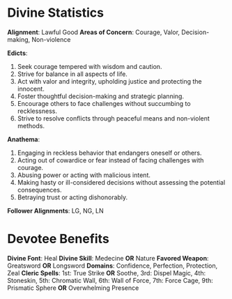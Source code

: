 # Divine Statistics
**Alignment**: Lawful Good
**Areas of Concern**: Courage, Valor, Decision-making, Non-violence

**Edicts**:

1.  Seek courage tempered with wisdom and caution.
2.  Strive for balance in all aspects of life.
3.  Act with valor and integrity, upholding justice and protecting the innocent.
4.  Foster thoughtful decision-making and strategic planning.
5.  Encourage others to face challenges without succumbing to recklessness.
6.  Strive to resolve conflicts through peaceful means and non-violent methods.

**Anathema**:

1.  Engaging in reckless behavior that endangers oneself or others.
2.  Acting out of cowardice or fear instead of facing challenges with courage.
3.  Abusing power or acting with malicious intent.
4.  Making hasty or ill-considered decisions without assessing the potential consequences.
5.  Betraying trust or acting dishonorably.

**Follower Alignments**: LG, NG, LN

# Devotee Benefits

**Divine Font**: Heal
**Divine Skill**: Medecine **OR** Nature
**Favored Weapon**: Greatsword **OR** Longsword
**Domains**: Confidence, Perfection, Protection, Zeal
**Cleric Spells**: 1st: True Strike **OR** Soothe, 3rd: Dispel Magic, 4th: Stoneskin, 5th: Chromatic Wall, 6th: Wall of Force, 7th: Force Cage, 9th: Prismatic Sphere **OR** Overwhelming Presence




